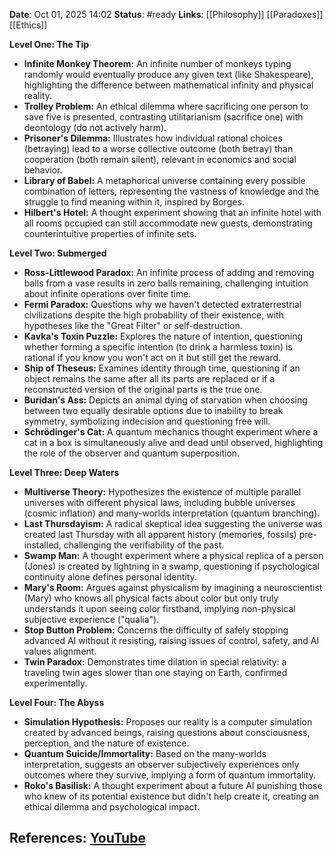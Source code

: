 **Date**: Oct 01, 2025 14:02
**Status**: #ready 
**Links**: [[Philosophy]] [[Paradoxes]] [[Ethics]] 

**Level One: The Tip**
*   **Infinite Monkey Theorem:** An infinite number of monkeys typing randomly would eventually produce any given text (like Shakespeare), highlighting the difference between mathematical infinity and physical reality.
*   **Trolley Problem:** An ethical dilemma where sacrificing one person to save five is presented, contrasting utilitarianism (sacrifice one) with deontology (do not actively harm).
*   **Prisoner's Dilemma:** Illustrates how individual rational choices (betraying) lead to a worse collective outcome (both betray) than cooperation (both remain silent), relevant in economics and social behavior.
*   **Library of Babel:** A metaphorical universe containing every possible combination of letters, representing the vastness of knowledge and the struggle to find meaning within it, inspired by Borges.
*   **Hilbert's Hotel:** A thought experiment showing that an infinite hotel with all rooms occupied can still accommodate new guests, demonstrating counterintuitive properties of infinite sets.

**Level Two: Submerged**
*   **Ross-Littlewood Paradox:** An infinite process of adding and removing balls from a vase results in zero balls remaining, challenging intuition about infinite operations over finite time.
*   **Fermi Paradox:** Questions why we haven't detected extraterrestrial civilizations despite the high probability of their existence, with hypotheses like the "Great Filter" or self-destruction.
*   **Kavka's Toxin Puzzle:** Explores the nature of intention, questioning whether forming a specific intention (to drink a harmless toxin) is rational if you know you won't act on it but still get the reward.
*   **Ship of Theseus:** Examines identity through time, questioning if an object remains the same after all its parts are replaced or if a reconstructed version of the original parts is the true one.
*   **Buridan's Ass:** Depicts an animal dying of starvation when choosing between two equally desirable options due to inability to break symmetry, symbolizing indecision and questioning free will.
*   **Schrödinger's Cat:** A quantum mechanics thought experiment where a cat in a box is simultaneously alive and dead until observed, highlighting the role of the observer and quantum superposition.

**Level Three: Deep Waters**
*   **Multiverse Theory:** Hypothesizes the existence of multiple parallel universes with different physical laws, including bubble universes (cosmic inflation) and many-worlds interpretation (quantum branching).
*   **Last Thursdayism:** A radical skeptical idea suggesting the universe was created last Thursday with all apparent history (memories, fossils) pre-installed, challenging the verifiability of the past.
*   **Swamp Man:** A thought experiment where a physical replica of a person (Jones) is created by lightning in a swamp, questioning if psychological continuity alone defines personal identity.
*   **Mary's Room:** Argues against physicalism by imagining a neuroscientist (Mary) who knows all physical facts about color but only truly understands it upon seeing color firsthand, implying non-physical subjective experience ("qualia").
*   **Stop Button Problem:** Concerns the difficulty of safely stopping advanced AI without it resisting, raising issues of control, safety, and AI values alignment.
*   **Twin Paradox:** Demonstrates time dilation in special relativity: a traveling twin ages slower than one staying on Earth, confirmed experimentally.

**Level Four: The Abyss**
*   **Simulation Hypothesis:** Proposes our reality is a computer simulation created by advanced beings, raising questions about consciousness, perception, and the nature of existence.
*   **Quantum Suicide/Immortality:** Based on the many-worlds interpretation, suggests an observer subjectively experiences only outcomes where they survive, implying a form of quantum immortality.
*   **Roko's Basilisk:** A thought experiment about a future AI punishing those who knew of its potential existence but didn't help create it, creating an ethical dilemma and psychological impact.

## References: [YouTube](https://www.youtube.com/watch?v=bAqG4-GsQJU)
